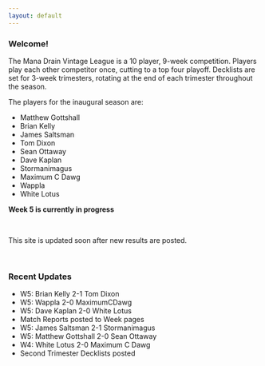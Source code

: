 ```yaml
---
layout: default
---
```


### Welcome!

The Mana Drain Vintage League is a 10 player, 9-week competition. Players play each other competitor once, cutting to a top four playoff. Decklists are set for 3-week trimesters, rotating at the end of each trimester throughout the season.

The players for the inaugural season are:

- Matthew Gottshall
- Brian Kelly
- James Saltsman
- Tom Dixon
- Sean Ottaway
- Dave Kaplan
- Stormanimagus
- Maximum C Dawg
- Wappla
- White Lotus

**Week 5 is currently in progress**

<br />

This site is updated soon after new results are posted.

<br />


### Recent Updates
- W5: Brian Kelly 2-1 Tom Dixon
- W5: Wappla 2-0 MaximumCDawg
- W5: Dave Kaplan 2-0 White Lotus
- Match Reports posted to Week pages
- W5: James Saltsman 2-1 Stormanimagus
- W5: Matthew Gottshall 2-0 Sean Ottaway
- W4: White Lotus 2-0 Maximum C Dawg
- Second Trimester Decklists posted


